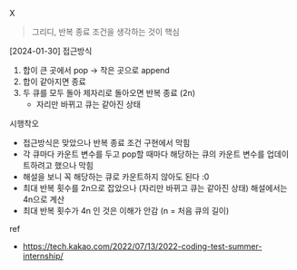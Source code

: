 X

> 그리디, 반복 종료 조건을 생각하는 것이 핵심

[2024-01-30] 접근방식

1. 합이 큰 곳에서 pop -> 작은 곳으로 append
2. 합이 같아지면 종료
3. 두 큐를 모두 돌아 제자리로 돌아오면 반복 종료 (2n)
   - 자리만 바뀌고 큐는 같아진 상태

시행착오

- 접근방식은 맞았으나 반복 종료 조건 구현에서 막힘
- 각 큐마다 카운트 변수를 두고 pop할 때마다 해당하는 큐의 카운트 변수를 업데이트하려고 했으나 막힘
- 해설을 보니 꼭 해당하는 큐로 카운트하지 않아도 된다 :0
- 최대 반복 횟수를 2n으로 잡았으나 (자리만 바뀌고 큐는 같아진 상태) 해설에서는 4n으로 계산
- 최대 반복 횟수가 4n 인 것은 이해가 안감 (n = 처음 큐의 길이)

ref

- https://tech.kakao.com/2022/07/13/2022-coding-test-summer-internship/
